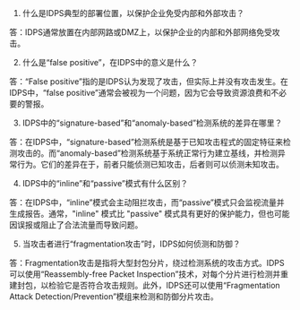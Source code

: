 

1. 什么是IDPS典型的部署位置，以保护企业免受内部和外部攻击？

答：IDPS通常放置在内部网路或DMZ上，以保护企业的内部和外部网络免受攻击。

2. 什么是“false positive”，在IDPS中的意义是什么？

答：“False positive”指的是IDPS认为发现了攻击，但实际上并没有攻击发生。在IDPS中，“false positive”通常会被视为一个问题，因为它会导致资源浪费和不必要的警报。

3. IDPS中的“signature-based”和“anomaly-based”检测系统的差异在哪里？

答：在IDPS中，“signature-based”检测系统是基于已知攻击程式的固定特征来检测攻击的。而“anomaly-based”检测系统基于系统正常行为建立基线，并检测异常行为。它们的差异在于，前者只能侦测已知攻击，后者则可以侦测未知攻击。

4. IDPS中的“inline”和“passive”模式有什么区别？

答：在IDPS中，“inline”模式会主动阻拦攻击，而“passive”模式只会监视流量并生成报告。通常，"inline" 模式比 "passive" 模式具有更好的保护能力，但也可能因误报或阻止了合法流量而导致问题。

5. 当攻击者进行“fragmentation攻击”时，IDPS如何侦测和防御？

答：Fragmentation攻击是指将大型封包分片，绕过检测系统的攻击方式。IDPS可以使用“Reassembly-free Packet Inspection”技术，对每个分片进行检测并重建封包，以检验它是否符合攻击规则。此外，IDPS还可以使用“Fragmentation Attack Detection/Prevention”模组来检测和防御分片攻击。